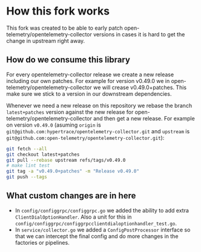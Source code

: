 # How this fork works

This fork was created to be able to early patch open-telemetry/opentelemetry-collector versions in cases it is hard to get the change in upstream right away.

## How do we consume this library

For every opentelemetry-collector release we create a new release including our own patches. For example for version v0.49.0 we in open-telemetry/opentelemetry-collector we will crease v0.49.0+patches. This make sure we stick to a version in our downstream dependencies.

Whenever we need a new release on this repository we rebase the branch `latest+patches` version against the new release for open-telemetry/opentelemetry-collector and then get a new release. For example on version `v0.49.0` (asuming `origin` is `git@github.com:hypertrace/opentelemetry-collector.git` and `upstream` is `git@github.com:open-telemetry/opentelemetry-collector.git`):

```bash
git fetch --all
git checkout latest+patches
git pull --rebase upstream refs/tags/v0.49.0
# make lint test
git tag -a "v0.49.0+patches" -m "Release v0.49.0"
git push --tags
```

## What custom changes are in here
- In `config/configgrpc/configgrpc.go` we added the ability to add extra `ClientDialOptionHandler`. Also a unit for this in `config/configgrpc/configgrpcclientdialoptionhandler_test.go`.
- In `service/collector.go` we added a `ConfigPostProcessor` interface so that we can intercept the final config and do more changes in the factories or pipelines.